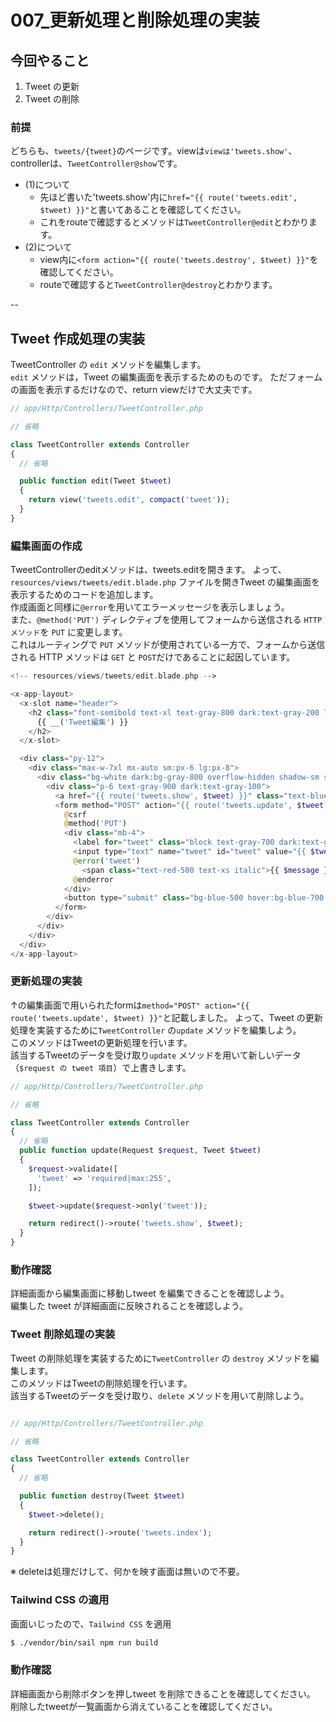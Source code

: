 # 007\_更新処理と削除処理の実装

## 今回やること

1. Tweet の更新
2. Tweet の削除

### 前提

どちらも、`tweets/{tweet}`のページです。viewは`viewは'tweets.show'`、controllerは、`TweetController@show`です。

* (1)について
  * 先ほど書いた'tweets.show'内に`href="{{ route('tweets.edit', $tweet) }}"`と書いてあることを確認してください。
  * これをrouteで確認するとメソッドは`TweetController@edit`とわかります。
* (2)について
  * view内に`<form action="{{ route('tweets.destroy', $tweet) }}"`を確認してください。
  * routeで確認すると`TweetController@destroy`とわかります。

\--

## Tweet 作成処理の実装

TweetController の `edit` メソッドを編集します。\
`edit` メソッドは，Tweet の編集画面を表示するためのものです。 ただフォームの画面を表示するだけなので、return viewだけで大丈夫です。

```php
// app/Http/Controllers/TweetController.php

// 省略

class TweetController extends Controller
{
  // 省略

  public function edit(Tweet $tweet)
  {
    return view('tweets.edit', compact('tweet'));
  }
}
```

### 編集画面の作成

TweetControllerのeditメソッドは、tweets.editを開きます。 よって、`resources/views/tweets/edit.blade.php` ファイルを開きTweet の編集画面を表示するためのコードを追加します。\
作成画面と同様に`@error`を用いてエラーメッセージを表示しましょう。\
また、`@method('PUT')` ディレクティブを使用してフォームから送信される `HTTP メソッド`を `PUT` に変更します。\
これはルーティングで `PUT` メソッドが使用されている一方で、フォームから送信される HTTP メソッドは `GET` と `POST`だけであることに起因しています。

```php
<!-- resources/views/tweets/edit.blade.php -->

<x-app-layout>
  <x-slot name="header">
    <h2 class="font-semibold text-xl text-gray-800 dark:text-gray-200 leading-tight">
      {{ __('Tweet編集') }}
    </h2>
  </x-slot>

  <div class="py-12">
    <div class="max-w-7xl mx-auto sm:px-6 lg:px-8">
      <div class="bg-white dark:bg-gray-800 overflow-hidden shadow-sm sm:rounded-lg">
        <div class="p-6 text-gray-900 dark:text-gray-100">
          <a href="{{ route('tweets.show', $tweet) }}" class="text-blue-500 hover:text-blue-700 mr-2">詳細に戻る</a>
          <form method="POST" action="{{ route('tweets.update', $tweet) }}">
            @csrf
            @method('PUT')
            <div class="mb-4">
              <label for="tweet" class="block text-gray-700 dark:text-gray-300 text-sm font-bold mb-2">Edit Tweet</label>
              <input type="text" name="tweet" id="tweet" value="{{ $tweet->tweet }}" class="shadow appearance-none border rounded w-full py-2 px-3 text-gray-700 dark:text-gray-300 dark:bg-gray-700 leading-tight focus:outline-none focus:shadow-outline">
              @error('tweet')
                <span class="text-red-500 text-xs italic">{{ $message }}</span>
              @enderror
            </div>
            <button type="submit" class="bg-blue-500 hover:bg-blue-700 text-white font-bold py-2 px-4 rounded focus:outline-none focus:shadow-outline">Update</button>
          </form>
        </div>
      </div>
    </div>
  </div>
</x-app-layout>
```

### 更新処理の実装

↑の編集画面で用いられたformは`method="POST" action="{{ route('tweets.update', $tweet) }}"`と記載しました。 よって、Tweet の更新処理を実装するために`TweetController` の`update` メソッドを編集しよう。\
このメソッドはTweetの更新処理を行います。\
該当するTweetのデータを受け取り`update` メソッドを用いて新しいデータ（`$request の tweet 項目`）で上書きします。

```php
// app/Http/Controllers/TweetController.php

// 省略

class TweetController extends Controller
{
  // 省略
  public function update(Request $request, Tweet $tweet)
  {
    $request->validate([
      'tweet' => 'required|max:255',
    ]);

    $tweet->update($request->only('tweet'));

    return redirect()->route('tweets.show', $tweet);
  }
}
```

### 動作確認

詳細画面から編集画面に移動しtweet を編集できることを確認しよう。\
編集した tweet が詳細画面に反映されることを確認しよう。

### Tweet 削除処理の実装

Tweet の削除処理を実装するために`TweetController` の `destroy` メソッドを編集します。\
このメソッドはTweetの削除処理を行います。\
該当するTweetのデータを受け取り、`delete` メソッドを用いて削除しよう。

```php

// app/Http/Controllers/TweetController.php

// 省略

class TweetController extends Controller
{
  // 省略

  public function destroy(Tweet $tweet)
  {
    $tweet->delete();

    return redirect()->route('tweets.index');
  }
}
```

※ deleteは処理だけして、何かを映す画面は無いので不要。

### Tailwind CSS の適用

画面いじったので、`Tailwind CSS` を適用

```bash
$ ./vendor/bin/sail npm run build
```

### 動作確認

詳細画面から削除ボタンを押しtweet を削除できることを確認してください。\
削除したtweetが一覧画面から消えていることを確認してください。
